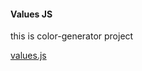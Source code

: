 #### Values JS

this is color-generator project

[values.js](https://github.com/noeldelgado/values.js)
